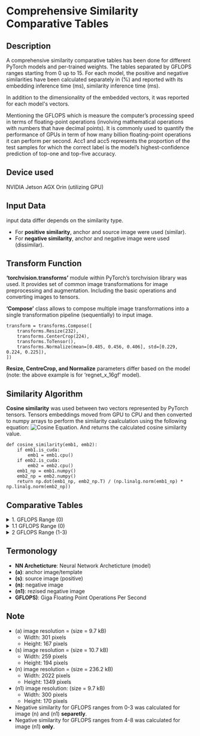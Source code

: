 # Comprehensive Similarity Comparative Tables
## Description
A comprehensive similarity comparative tables has been done for different PyTorch models and per-trained weights. The tables separated by GFLOPS ranges starting from 0 up to 15. For each model, the positive and negative similarities have been calculated separately in (%) and reported with its embedding inference time (ms), similarity inference time (ms).

In addition to the dimensionality of the embedded vectors, it was reported for each model's vectors.

Mentioning the GFLOPS which is measure the computer’s processing speed in terms of floating-point operations (involving mathematical operations with numbers that have decimal points). It is commonly used to quantify the performance of GPUs in term of how many billion floating-point operations it can perform per second. Acc1 and acc5 represents the proportion of the test samples for which the correct label is the model’s highest-confidence prediction of top-one and top-five accuracy. 




## Device used
NVIDIA Jetson AGX Orin (utilizing GPU)



## Input Data
input data differ depends on the similarity type. 
- For **positive similarity**, anchor and source image were used (similar). 
- For **negative similarity**, anchor and negative image were used (dissimilar).



## Transform Function
**‘torchvision.transforms’** module within PyTorch’s torchvision library was used. It provides set of common image transformations for image preprocessing and augmentation. Including the basic operations and converting images to tensors. 

**‘Compose’** class allows to compose multiple image transformations into a single transformation pipeline (sequentially) to input image.

```
transform = transforms.Compose([  
    transforms.Resize(232), 
    transforms.CenterCrop(224), 
    transforms.ToTensor(), 
    transforms.Normalize(mean=[0.485, 0.456, 0.406], std=[0.229, 0.224, 0.225]),
])
```
**Resize, CentreCrop, and Normalize** parameters differ based on the model (note: the above example is for ‘regnet_x_16gf’ model).




## Similarity Algorithm
**Cosine similarity** was used between two vectors represented by PyTorch tensors. Tensors embeddings moved from GPU to CPU and then converted to numpy arrays to perform the similarity caalculation using the following equation:
![Cosine Equation](/home/adasi/git-sim/cosine_eq.png). And returns the calculated cosine similarity value.

```
def cosine_similarity(emb1, emb2):
    if emb1.is_cuda:
        emb1 = emb1.cpu()
    if emb2.is_cuda:
        emb2 = emb2.cpu()
    emb1_np = emb1.numpy()
    emb2_np = emb2.numpy()
    return np.dot(emb1_np, emb2_np.T) / (np.linalg.norm(emb1_np) * np.linalg.norm(emb2_np))
```

## Comparative Tables


<details>  
<summary>1. GFLOPS Range (0)</summary>
    
|**NN Architecture**|alexnet|efficientnet_b0|efficientnet_b1(v2)|mnasnet0_5|mnasnet0_75|mnasnet1_0|mnasnet1_3|mobilenet_v2 (v2)|mobilenet_v3_large(v2)|mobilenet_v3_small|regnet_x_400mf (v2)|
|-|-|-|-|-|-|-|-|-|-|-|-|
| **Positive Similarity**|-|-|-|-|-|-|-|-|-|-|-|
| **Embedding Inference Time(ms)**| 22.9452|76.0708|106.3330|53.2820|55.9785|58.9318|64.6741|63.5908|62.2003|57.5352|74.1813|
| **Similarity Inference Time(ms)***|1.0910|1.9257|0.9677|1.7705|1.5173|1.9150|2.6190|1.6997|1.3955|1.5497|1.8296|
| **Anchor & Positive Similarity**|54.0608|58.7266|62.6513|24.7069|34.0333|41.4679|30.7476|53.7780|81.3388|79.1964|85.3203|
| **Negative Similarity (n)**| -|-|-|-|-|-|-|-|-|-|-|
| **Embedding Inference Time(ms)**|66.6418|123.0218|135.6370|91.1896|92.5117|92.3293|92.2983|91.9986|102.9584|90.6320|112.9642|
| **Similarity Inference Time**| 1.7035|0.9840|1.3869|1.9929|1.0848|1.1435|1.0560|0.8957|0.9561|1.1070|1.0641|
| **Anchor & Negative Similarity**| 20.9051|-1.8293|-3.1438|1.4024|4.1157|14.5433|4.1319|25.2240|40.3210|35.2345|46.9519|
| **Negative Similarity (n1)-resized**| -|-|-|-|-|-|-|-|-|-|-|
| **Embedding Inference Time(ms)**|23.1783|85.9363|104.8846|55.4149|56.0505|55.1937|53.7698|61.7499|67.3475|65.4585|78.7289|
| **Similarity Inference Time**| 1.1210|0.8719|0.8240|1.5688|1.6725|1.8065|1.9388|1.4744|1.0903|1.9948|1.3828|
| **Anchor & Negative Similarity**| 21.2423|0.6875|0.5179|1.2124|6.0947|14.5142|4.8405|26.2946|39.1919|30.6165|49.9285|
| **Embedded Vectors Dimension**| 9216|1280|1280|62720|62720|62720|62720|62720|960|576|400|
| **GFLOPS (Giga Floating Point Operations Per Second)**| 0.71|0.39|0.69|0.1|0.21|0.31|0.53|0.3|0.22|0.06|0.41|
| **acc1**| 56.522|77.692|79.838|67.734|71.18|73.456|76.506|72.154|75.274|67.668|74.864|
| **acc5**|79.066|93.532|94.934|87.49|90.496|91.51|93.522|90.822|92.566|87.402|92.322|
### **Analysis:** 
- **alexnet** has the smallest embedding inference time (positive similarity)
- **efficientnet_b0** & **efficientnet_b1 (v2)** has negative values in the anchor & negative similarity (negativr similarity) of **image (n)**
- **efficientnet_b1(v2)** has the smallest similarity inference time (negative similarity)
- **mobilenet_v3_large(v2)** & **regnet_x_400mf (v2)** models reach +80% in anchor & positive similarity (positive similarity), while **mobilenet_v3_small** almost 80%
- **regnet_x_400mf(v2)** has the smallest vector dimentionaloty = 400
</details>



<details>  
<summary>1.1 GFLOPS Range (0)</summary>

|**NN Architecture**|regnet_x_800mf(v2)|regnet_y_400mf(v2)|regnet_y_800mf(v2)|shufflenet_v2_x0_5|shufflenet_v2_x1_0|shufflenet_v2_x1_5|shufflenet_v2_x2_0|squeezenet1_0|squeezenet1_1|
|-|-|-|-|-|-|-|-|-|-|
| **Positive Similarity**|-|-|-|-|-|-|-|-|-|-|-|
| **Embedding Inference Time(ms)**|60.6577|88.3641|78.8457|62.2530|63.0331|59.3038|65.4593|38.1634|38.6057|
| **Similarity Inference Time(ms)**|1.8914|1.6398|1.0743|1.6510|1.5068|1.5833|2.1164|1.5955|1.6332|
| **Anchor & Positive Similarity**|86.6694|86.3151|80.5388|24.0615|30.6895|29.0416|29.2019|23.7270|25.2612|
| **Negative Similarity (n)**| -|-|-|-|-|-|-|-|-|-|-|
| **Embedding Inference Time(ms)**|97.8277|120.5173|115.4060|98.5503|97.7421|97.1923|93.2729|77.8642|75.0432|
| **Similarity Inference Time**|0.9913|0.9992|0.9663|1.1430|1.5476|0.9713|1.0717|1.8344|1.5481|
| **Anchor & Negative Similarity**|47.4506|47.4931|43.7597|6.0648|8.9503|7.4715|1.8353|6.1105|5.8580|
| **Negative Similarity (n1)-resized**| -|-|-|-|-|-|-|-|-|-|-|
| **Embedding Inference Time(ms)**|65.7325|87.4243|80.8372|64.4193|69.9468|66.6306|74.7674|34.9214|41.7392|
| **Similarity Inference Time**|1.7939|1.8966|1.0331|1.8563|1.7314|1.8320|1.8895|1.5886|1.8382|
| **Anchor & Negative Similarity**|50.3918|49.3711|43.2646|6.7157|9.3395|8.4113|1.9839|5.4558|5.1805|
| **Embedded Vectors Dimension**|672|440|784|50176|50176|50176|100352|86528|86528|
| **GFLOPS (Giga Floating Point Operations Per Second)**|0.80|0.40|0.83|0.04|0.14|0.30|0.58|0.82|0.35|
| **acc1**|77.522|75.804|78.828|60.552|69.362|72.996|76.23|58.092|58.178|
| **acc5**|93.826|92.742|94.502|81.746|88.316|91.086|93.006|80.42|80.624|
### **Analysis:** 

</details>


<details>  
<summary>2 GFLOPS Range (1-3)</summary>
    
|**NN Architecture**||
|-|-|-|-|-|-|-|-|-|-|-|-|
| **Positive Similarity**|-|-|-|-|-|-|-|-|-|-|-|
| **Embedding Inference Time(ms)**| |
| **Similarity Inference Time(ms)***|
| **Anchor & Positive Similarity**||
| **Negative Similarity (n)**| -|-|-|-|-|-|-|-|-|-|-|
| **Embedding Inference Time(ms)**||
| **Similarity Inference Time**| |
| **Anchor & Negative Similarity**| |
| **Negative Similarity (n1)-resized**| -|-|-|-|-|-|-|-|-|-|-|
| **Embedding Inference Time(ms)**||
| **Similarity Inference Time**||
| **Anchor & Negative Similarity**| |
| **Embedded Vectors Dimension**| |
| **GFLOPS (Giga Floating Point Operations Per Second)**| |
| **acc1**| |
| **acc5**||
### **Analysis:** 

</details>


## Termonology
- **NN Archeticture**: Neural Network Archeticture (model)
- **(a)**: anchor image/template
- **(s)**: source image (positive)
- **(n)**: negative image
- **(n1)**: rezised negative image
- **GFLOPS)**: Giga Floating Point Operations Per Second
  

## Note
- (a) image resolution =  (size = 9.7 kB)
  * Width: 301 pixels  
  * Height: 167 pixels
- (s) image resolution = (size = 10.7 kB)
  * Width: 259 pixels  
  * Height: 194 pixels
- (n) image resolution = (size = 236.2 kB)
  * Width: 2022 pixels  
  * Height: 1349 pixels
- (n1) image resolution: (size = 9.7 kB)
  * Width: 300 pixels  
  * Height: 170 pixels
- Negative similarity for GFLOPS ranges from 0-3 was calculated for image (n) and (n1) **separetly**.
- Negative similarity for GFLOPS ranges from 4-8 was calculated for image (n1) **only**.









